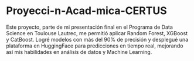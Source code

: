 # Proyecci-n-Acad-mica-CERTUS
Este proyecto, parte de mi presentación final en el Programa de Data Science en Toulouse Lautrec, me permitió aplicar Random Forest, XGBoost y CatBoost. Logré modelos con más del 90% de precisión y desplegué una plataforma en HuggingFace para predicciones en tiempo real, mejorando así mis habilidades en análisis de datos y Machine Learning.
